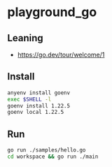 # playground_go

## Leaning

- https://go.dev/tour/welcome/1

## Install

```bash
anyenv install goenv
exec $SHELL -l
goenv install 1.22.5
goenv local 1.22.5
```

## Run

```bash
go run ./samples/hello.go
cd workspace && go run ./main
```
